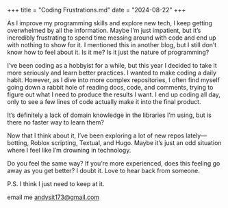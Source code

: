 +++
title = "Coding Frustrations.md"
date = "2024-08-22"
+++

As I improve my programming skills and explore new tech, I keep getting overwhelmed by all the information. Maybe I’m just impatient, but it’s incredibly frustrating to spend time messing around with code and end up with nothing to show for it. I mentioned this in another blog, but I still don’t know how to feel about it. Is it me? Is it just the nature of programming?

I’ve been coding as a hobbyist for a while, but this year I decided to take it more seriously and learn better practices. I wanted to make coding a daily habit. However, as I dive into more complex repositories, I often find myself going down a rabbit hole of reading docs, code, and comments, trying to figure out what I need to produce the results I want. I end up coding all day, only to see a few lines of code actually make it into the final product.

It’s definitely a lack of domain knowledge in the libraries I’m using, but is there no faster way to learn them?

Now that I think about it, I’ve been exploring a lot of new repos lately—botting, Roblox scripting, Textual, and Hugo. Maybe it’s just an odd situation where I feel like I’m drowning in technology.

Do you feel the same way? If you’re more experienced, does this feeling go away as you get better? I doubt it. Love to hear back from someone.

P.S. I think I just need to keep at it.

email me andysit173@gmail.com